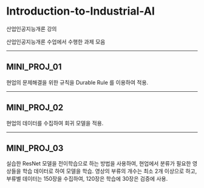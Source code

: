 # Introduction-to-Industrial-AI
산업인공지능개론 강의

산업인공지능개론 수업에서 수행한 과제 모음

-----------------------------------------------
MINI_PROJ_01
-----------------------------------------------
현업의 문제해결을 위한 규칙을 Durable Rule 를 이용하여 적용.

-----------------------------------------------
MINI_PROJ_02
-----------------------------------------------
현업의 데이터를 수집하여 회귀 모델을 적용.

-----------------------------------------------
MINI_PROJ_03
-----------------------------------------------
실습한 ResNet 모델을 전이학습으로 하는 방법을 사용하여, 현업에서 분류가 필요한 영상들을 학습 데이터로 하여 모델을 학습. 
영상의 부류의 개수는 최소 2개 이상으로 하고, 부류별 데이터는 150장을 수집하여, 120장은 학습에 30장은 검증에 사용.
